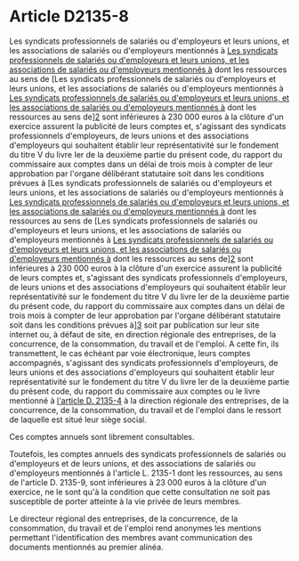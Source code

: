 # Article D2135-8

Les syndicats professionnels de salariés ou d'employeurs et leurs unions, et les associations de salariés ou d'employeurs mentionnés à [Les syndicats professionnels de salariés ou d'employeurs et leurs unions, et les associations de salariés ou d'employeurs mentionnés à][1] dont les ressources au sens de [Les syndicats professionnels de salariés ou d'employeurs et leurs unions, et les associations de salariés ou d'employeurs mentionnés à [Les syndicats professionnels de salariés ou d'employeurs et leurs unions, et les associations de salariés ou d'employeurs mentionnés à][1] dont les ressources au sens de][2] sont inférieures à 230 000 euros à la clôture d'un exercice assurent la publicité de leurs comptes et, s'agissant des syndicats professionnels d'employeurs, de leurs unions et des associations d'employeurs qui souhaitent établir leur représentativité sur le fondement du titre V du livre Ier de la deuxième partie du présent code, du rapport du commissaire aux comptes dans un délai de trois mois à compter de leur approbation par l'organe délibérant statutaire soit dans les conditions prévues à [Les syndicats professionnels de salariés ou d'employeurs et leurs unions, et les associations de salariés ou d'employeurs mentionnés à [Les syndicats professionnels de salariés ou d'employeurs et leurs unions, et les associations de salariés ou d'employeurs mentionnés à][1] dont les ressources au sens de [Les syndicats professionnels de salariés ou d'employeurs et leurs unions, et les associations de salariés ou d'employeurs mentionnés à [Les syndicats professionnels de salariés ou d'employeurs et leurs unions, et les associations de salariés ou d'employeurs mentionnés à][1] dont les ressources au sens de][2] sont inférieures à 230 000 euros à la clôture d'un exercice assurent la publicité de leurs comptes et, s'agissant des syndicats professionnels d'employeurs, de leurs unions et des associations d'employeurs qui souhaitent établir leur représentativité sur le fondement du titre V du livre Ier de la deuxième partie du présent code, du rapport du commissaire aux comptes dans un délai de trois mois à compter de leur approbation par l'organe délibérant statutaire soit dans les conditions prévues à][3] soit par publication sur leur site internet ou, à défaut de site, en direction régionale des entreprises, de la concurrence, de la consommation, du travail et de l'emploi. A cette fin, ils transmettent, le cas échéant par voie électronique, leurs comptes accompagnés, s'agissant des syndicats professionnels d'employeurs, de leurs unions et des associations d'employeurs qui souhaitent établir leur représentativité sur le fondement du titre V du livre Ier de la deuxième partie du présent code, du rapport du commissaire aux comptes ou le livre mentionné à [l'article D. 2135-4][4] à la direction régionale des entreprises, de la concurrence, de la consommation, du travail et de l'emploi dans le ressort de laquelle est situé leur siège social. 

Ces comptes annuels sont librement consultables. 

Toutefois, les comptes annuels des syndicats professionnels de salariés ou d'employeurs et de leurs unions, et des associations de salariés ou d'employeurs mentionnés à l'article L. 2135-1 dont les ressources, au sens de l'article D. 2135-9, sont inférieures à 23 000 euros à la clôture d'un exercice, ne le sont qu'à la condition que cette consultation ne soit pas susceptible de porter atteinte à la vie privée de leurs membres. 

Le directeur régional des entreprises, de la concurrence, de la consommation, du travail et de l'emploi rend anonymes les mentions permettant l'identification des membres avant communication des documents mentionnés au premier alinéa.

 [1]: /affichCodeArticle.do?cidTexte=LEGITEXT000006072050&idArticle=LEGIARTI000006901600&dateTexte=&categorieLien=cid
 [2]: /affichCodeArticle.do?cidTexte=LEGITEXT000006072050&idArticle=LEGIARTI000021547903&dateTexte=&categorieLien=cid
 [3]: /affichCodeArticle.do?cidTexte=LEGITEXT000006072050&idArticle=LEGIARTI000021547898&dateTexte=&categorieLien=cid
 [4]: /affichCodeArticle.do?cidTexte=LEGITEXT000006072050&idArticle=LEGIARTI000021547892&dateTexte=&categorieLien=cid
